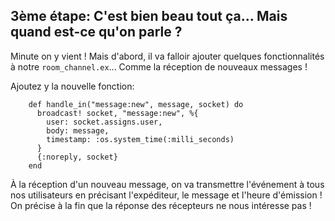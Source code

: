 ## 3ème étape: C'est bien beau tout ça... Mais quand est-ce qu'on parle ?

Minute on y vient ! Mais d'abord, il va falloir ajouter quelques fonctionnalités à notre ``room_channel.ex``... Comme la réception de nouveaux messages !

Ajoutez y la nouvelle fonction:
```
	def handle_in("message:new", message, socket) do
      broadcast! socket, "message:new", %{
        user: socket.assigns.user,
        body: message,
        timestamp: :os.system_time(:milli_seconds)
      }
      {:noreply, socket}
    end
```
À la réception d'un nouveau message, on va transmettre l'événement à tous nos utilisateurs en précisant l'expéditeur, le message et l'heure d'émission !
On précise à la fin que la réponse des récepteurs ne nous intéresse pas !
